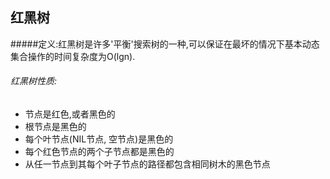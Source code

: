 ## 红黑树

#####定义:红黑树是许多'平衡'搜索树的一种,可以保证在最坏的情况下基本动态集合操作的时间复杂度为O(lgn).

###### 红黑树性质:
* 节点是红色,或者黑色的
* 根节点是黑色的
* 每个叶节点(NIL节点, 空节点)是黑色的
* 每个红色节点的两个子节点都是黑色的
* 从任一节点到其每个叶子节点的路径都包含相同树木的黑色节点



